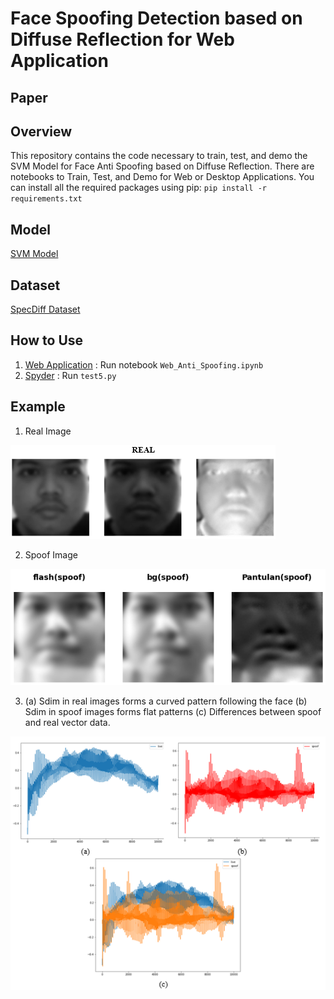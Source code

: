 # Face Spoofing Detection based on Diffuse Reflection for Web Application

## Paper

## Overview
This repository contains the code necessary to train, test, and demo the SVM Model for Face Anti Spoofing based on Diffuse Reflection. There are notebooks to Train, Test, and Demo for Web or Desktop Applications. You can install all the required packages using pip: `pip install -r requirements.txt`

## Model
[SVM Model](https://drive.google.com/drive/u/0/folders/1zE7ar6ZP1CSY2YRb76JWwZ4LEUj5yiG5)

## Dataset
[SpecDiff Dataset](https://github.com/Akinori-F-Ebihara/SpecDiff_in_house_database_sample)

## How to Use
1. [Web Application](https://github.com/bangkit-pambudi/FAS-Diffuse-Reflection-for-Web/tree/main/Demo%20Application/Web%20Application) : Run notebook `Web_Anti_Spoofing.ipynb` 
2. [Spyder](https://github.com/bangkit-pambudi/FAS-Diffuse-Reflection-for-Web/tree/main/Demo%20Application/Web%20Application) : Run `test5.py`

## Example
1. Real Image

![tag alt](https://github.com/bangkit-pambudi/FAS-Diffuse-Reflection-for-Web/blob/main/image/Real%20Image.PNG)

2. Spoof Image

![tag alt](https://github.com/bangkit-pambudi/FAS-Diffuse-Reflection-for-Web/blob/main/image/Spoof%20Image.PNG)

3. (a) Sdim  in real images forms a curved pattern following the face (b) Sdim  in spoof images forms flat patterns (c) Differences between spoof and real vector data.

![tag alt](https://github.com/bangkit-pambudi/FAS-Diffuse-Reflection-for-Web/blob/main/image/Data%20Vektor.PNG)

